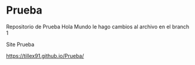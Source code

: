 # Prueba
Repositorio de Prueba 
Hola Mundo le hago cambios al archivo en el branch 1

Site Prueba

https://tillex91.github.io/Prueba/
